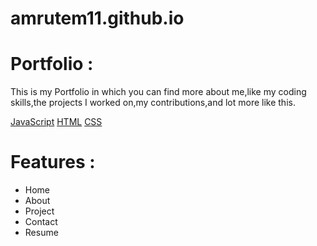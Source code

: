 # amrutem11.github.io
# Portfolio : 
This is my Portfolio in which you can find more about me,like my coding skills,the projects I worked on,my contributions,and lot more like this.

[JavaScript](https://github.com/topics/javascript) [HTML](https://github.com/topics/html) [CSS](https://github.com/topics/css)

# Features :
* Home
* About
* Project
* Contact
* Resume
